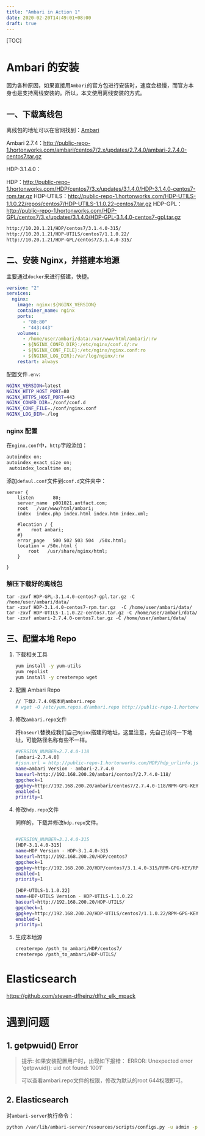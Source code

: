 ```yaml
---
title: "Ambari in Action 1"
date: 2020-02-20T14:49:01+08:00
draft: true
---
```


[TOC]

# Ambari 的安装

因为各种原因，如果直接用``Ambari``的官方包进行安装时，速度会极慢，而官方本身也是支持离线安装的。所以，本文使用离线安装的方式。

## 一、下载离线包

离线包的地址可以在官网找到：[Ambari](https://docs.cloudera.com/HDPDocuments/Ambari-2.7.4.0/bk_ambari-installation/content/hdp_314_repositories.html)

Ambari 2.7.4：http://public-repo-1.hortonworks.com/ambari/centos7/2.x/updates/2.7.4.0/ambari-2.7.4.0-centos7.tar.gz

HDP-3.1.4.0：

HDP：http://public-repo-1.hortonworks.com/HDP/centos7/3.x/updates/3.1.4.0/HDP-3.1.4.0-centos7-rpm.tar.gz
HDP-UTILS：http://public-repo-1.hortonworks.com/HDP-UTILS-1.1.0.22/repos/centos7/HDP-UTILS-1.1.0.22-centos7.tar.gz
HDP-GPL：http://public-repo-1.hortonworks.com/HDP-GPL/centos7/3.x/updates/3.1.4.0/HDP-GPL-3.1.4.0-centos7-gpl.tar.gz

```bash
http://10.20.1.21/HDP/centos7/3.1.4.0-315/
http://10.20.1.21/HDP-UTILS/centos7/1.1.0.22/
http://10.20.1.21/HDP-GPL/centos7/3.1.4.0-315/
```

## 二、安装 Nginx，并搭建本地源

主要通过``docker``来进行搭建，快捷。

```yml
version: "2"
services:
  nginx:
    image: nginx:${NGINX_VERSION}
    container_name: nginx
    ports:
      - "80:80"
      - "443:443"
    volumes:
      - /home/user/ambari/data:/var/www/html/ambari/:rw
      - ${NGINX_CONFD_DIR}:/etc/nginx/conf.d/:rw
      - ${NGINX_CONF_FILE}:/etc/nginx/nginx.conf:ro
      - ${NGINX_LOG_DIR}:/var/log/nginx/:rw
    restart: always
```

配置文件``.env``:

```bash
NGINX_VERSION=latest
NGINX_HTTP_HOST_PORT=80
NGINX_HTTPS_HOST_PORT=443
NGINX_CONFD_DIR=./conf/conf.d
NGINX_CONF_FILE=./conf/nginx.conf
NGINX_LOG_DIR=./log
```

### nginx 配置

在``nginx.conf``中，``http``字段添加：

```c
autoindex on;
autoindex_exact_size on;
 autoindex_localtime on;
```

添加``defaul.conf``文件到``conf.d``文件夹中：

```
server {
    listen       80;
    server_name  p001021.antfact.com;
    root   /var/www/html/ambari;
    index  index.php index.html index.htm index.xml;

    #location / {
    #    root ambari;
    #}
    error_page   500 502 503 504  /50x.html;
    location = /50x.html {
        root   /usr/share/nginx/html;
    }

}
```

### 解压下载好的离线包

```
tar -zxvf HDP-GPL-3.1.4.0-centos7-gpl.tar.gz -C /home/user/ambari/data/
tar -zxvf HDP-3.1.4.0-centos7-rpm.tar.gz  -C /home/user/ambari/data/
tar -zxvf HDP-UTILS-1.1.0.22-centos7.tar.gz -C /home/user/ambari/data/
tar -zxvf ambari-2.7.4.0-centos7.tar.gz -C /home/user/ambari/data/
```

## 三、配置本地 Repo

1. 下载相关工具

   ```bash
   yum install -y yum-utils
   yum repolist
   yum install -y createrepo wget
   ```

2. 配置 Ambari Repo

   ```bash
   // 下载2.7.4.0版本的ambari.repo
   # wget -O /etc/yum.repos.d/ambari.repo http://public-repo-1.hortonworks.com/ambari/centos7/2.x/updates/2.7.4.0/ambari.repo
   ```

3. 修改``ambari.repo``文件

   将``baseurl``替换成我们自己``Nginx``搭建的地址，这里注意，先自己访问一下地址，可能路径名称有些不一样。

   ```bash
   #VERSION_NUMBER=2.7.4.0-118
   [ambari-2.7.4.0]
   #json.url = http://public-repo-1.hortonworks.com/HDP/hdp_urlinfo.json
   name=ambari Version - ambari-2.7.4.0
   baseurl=http://192.168.200.20/ambari/centos7/2.7.4.0-118/
   gpgcheck=1
   gpgkey=http://192.168.200.20/ambari/centos7/2.7.4.0-118/RPM-GPG-KEY/RPM-GPG-KEY-Jenkins
   enabled=1
   priority=1
   ```

4. 修改``hdp.repo``文件

   同样的，下载并修改``hdp.repo``文件。

   ```bash
   
   #VERSION_NUMBER=3.1.4.0-315
   [HDP-3.1.4.0-315]
   name=HDP Version - HDP-3.1.4.0-315
   baseurl=http://192.168.200.20/HDP/centos7
   gpgcheck=1
   gpgkey=http://192.168.200.20/HDP/centos7/3.1.4.0-315/RPM-GPG-KEY/RPM-GPG-KEY-Jenkins
   enabled=1
   priority=1
    
   [HDP-UTILS-1.1.0.22]
   name=HDP-UTILS Version - HDP-UTILS-1.1.0.22
   baseurl=http://192.168.200.20/HDP-UTILS/
   gpgcheck=1
   gpgkey=http://192.168.200.20/HDP-UTILS/centos7/1.1.0.22/RPM-GPG-KEY/RPM-GPG-KEY-Jenkins
   enabled=1
   priority=1
   ```

5. 生成本地源

   ```bash
   createrepo /psth_to_ambari/HDP/centos7/
   createrepo /psth_to_ambari/HDP-UTILS/
   ```

   

# Elasticsearch

https://github.com/steven-dfheinz/dfhz_elk_mpack



# 遇到问题

## 1. getpwuid() Error

> 提示: 如果安装配置用户时，出现如下报错：
> ERROR: Unexpected error 'getpwuid(): uid not found: 1001'
>
> 可以查看ambari.repo文件的权限，修改为默认的root 644权限即可。

## 2. Elasticsearch 

对``ambari-server``执行命令：

```bash
python /var/lib/ambari-server/resources/scripts/configs.py -u admin -p admin -n [CLUSTER_NAME] -l [CLUSTER_FQDN] -t 8080 -a set -c cluster-env -k  ignore_groupsusers_create -v true
```